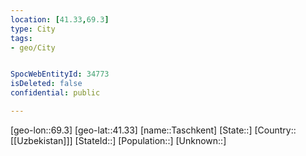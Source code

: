 ```yaml
---
location: [41.33,69.3]
type: City
tags:
- geo/City


SpocWebEntityId: 34773
isDeleted: false
confidential: public

---
```

[geo-lon::69.3]
[geo-lat::41.33]
[name::Taschkent]
[State::]
[Country::[[Uzbekistan]]]
[StateId::]
[Population::]
[Unknown::]

